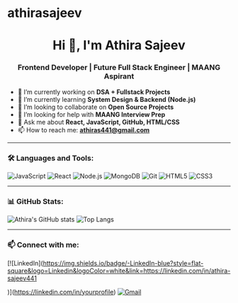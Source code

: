# athirasajeev
<h1 align="center">Hi 👋, I'm Athira Sajeev</h1>
<h3 align="center">Frontend Developer | Future Full Stack Engineer | MAANG Aspirant</h3>

- 🔭 I’m currently working on **DSA + Fullstack Projects**
- 🌱 I’m currently learning **System Design & Backend (Node.js)**
- 👯 I’m looking to collaborate on **Open Source Projects**
- 🤝 I’m looking for help with **MAANG Interview Prep**
- 💬 Ask me about **React, JavaScript, GitHub, HTML/CSS**
- 📫 How to reach me: **athiras441@gmail.com**


---

### 🛠️ Languages and Tools:
![JavaScript](https://img.shields.io/badge/-JavaScript-black?style=flat-square&logo=javascript)
![React](https://img.shields.io/badge/-React-black?style=flat-square&logo=react)
![Node.js](https://img.shields.io/badge/-Node.js-black?style=flat-square&logo=node.js)
![MongoDB](https://img.shields.io/badge/-MongoDB-black?style=flat-square&logo=mongodb)
![Git](https://img.shields.io/badge/-Git-black?style=flat-square&logo=git)
![HTML5](https://img.shields.io/badge/-HTML5-black?style=flat-square&logo=html5)
![CSS3](https://img.shields.io/badge/-CSS3-black?style=flat-square&logo=css3)

---

### 📊 GitHub Stats:
![Athira's GitHub stats](https://github-readme-stats.vercel.app/api?username=athirasajeev&show_icons=true&theme=radical)
![Top Langs](https://github-readme-stats.vercel.app/api/top-langs/?username=athirasajeev&layout=compact)

---

### 📫 Connect with me:
[![LinkedIn](https://img.shields.io/badge/-LinkedIn-blue?style=flat-square&logo=Linkedin&logoColor=white&link=https://linkedin.com/in/athira-sajeev441

)](https://linkedin.com/in/yourprofile)
[![Gmail](https://img.shields.io/badge/-Gmail-red?style=flat-square&logo=Gmail&logoColor=white&link=mailto:athiras441@gmail.com)](mailto:your.email@gmail.com)
